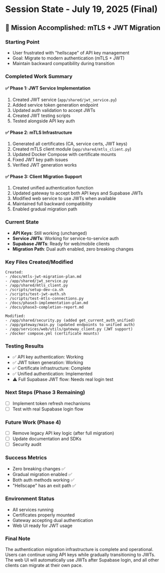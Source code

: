 # Session State - July 19, 2025 (Final)

## 🎯 Mission Accomplished: mTLS + JWT Migration

### Starting Point
- User frustrated with "hellscape" of API key management
- Goal: Migrate to modern authentication (mTLS + JWT)
- Maintain backward compatibility during transition

### Completed Work Summary

#### ✅ Phase 1: JWT Service Implementation
1. Created JWT service (`app/shared/jwt_service.py`)
2. Added service token generation endpoint
3. Updated auth validation to accept JWTs
4. Created JWT testing scripts
5. Tested alongside API key auth

#### ✅ Phase 2: mTLS Infrastructure
1. Generated all certificates (CA, service certs, JWT keys)
2. Created mTLS client module (`app/shared/mtls_client.py`)
3. Updated Docker Compose with certificate mounts
4. Fixed JWT key path issues
5. Verified JWT generation works

#### ✅ Phase 3: Client Migration Support
1. Created unified authentication function
2. Updated gateway to accept both API keys and Supabase JWTs
3. Modified web service to use JWTs when available
4. Maintained full backward compatibility
5. Enabled gradual migration path

### Current State
- **API Keys**: Still working (unchanged)
- **Service JWTs**: Working for service-to-service auth
- **Supabase JWTs**: Ready for web/mobile clients
- **Migration Path**: Dual auth enabled, zero breaking changes

### Key Files Created/Modified
```
Created:
- /docs/mtls-jwt-migration-plan.md
- /app/shared/jwt_service.py
- /app/shared/mtls_client.py
- /scripts/setup-dev-ca.sh
- /scripts/test-jwt-auth.sh
- /scripts/test-mtls-connections.py
- /docs/phase3-implementation-plan.md
- /docs/phase3-completion-report.md

Modified:
- /app/shared/security.py (added get_current_auth_unified)
- /app/gateway/main.py (updated endpoints to unified auth)
- /app/services/web/utils/gateway_client.py (JWT support)
- /docker compose.yml (certificate mounts)
```

### Testing Results
- ✅ API key authentication: Working
- ✅ JWT token generation: Working
- ✅ Certificate infrastructure: Complete
- ✅ Unified authentication: Implemented
- ⚠️ Full Supabase JWT flow: Needs real login test

### Next Steps (Phase 3 Remaining)
- [ ] Implement token refresh mechanisms
- [ ] Test with real Supabase login flow

### Future Work (Phase 4)
- [ ] Remove legacy API key logic (after full migration)
- [ ] Update documentation and SDKs
- [ ] Security audit

### Success Metrics
- Zero breaking changes ✅
- Gradual migration enabled ✅
- Both auth methods working ✅
- "Hellscape" has an exit path ✅

### Environment Status
- All services running
- Certificates properly mounted
- Gateway accepting dual authentication
- Web UI ready for JWT usage

### Final Note
The authentication migration infrastructure is complete and operational. Users can continue using API keys while gradually transitioning to JWTs. The web UI will automatically use JWTs after Supabase login, and all other clients can migrate at their own pace.